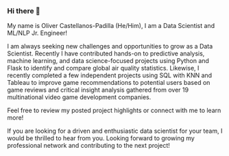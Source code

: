 ### Hi there 👋
My name is Oliver Castellanos-Padilla (He/Him), I am a Data Scientist and ML/NLP Jr. Engineer!

I am always seeking new challenges and opportunities to grow as a Data Scientist. Recently I have contributed hands-on to predictive analysis, machine learning, and data science-focused projects using Python and Flask to identify and compare global air quality statistics. Likewise, I recently completed a few independent projects using SQL with KNN and Tableau to improve game recommendations to potential users based on game reviews and critical insight analysis gathered from over 19 multinational video game development companies.



Feel free to review my posted project highlights or connect with me to learn more!



If you are looking for a driven and enthusiastic data scientist for your team, I would be thrilled to hear from you. Looking forward to growing my professional network and contributing to the next project!
<!--
**Oliver1107/Oliver1107** is a ✨ _special_ ✨ repository because its `README.md` (this file) appears on your GitHub profile.

Here are some ideas to get you started:

- 🔭 I’m currently working on ...
- 🌱 I’m currently learning ...
- 👯 I’m looking to collaborate on ...
- 🤔 I’m looking for help with ...
- 💬 Ask me about ...
- 📫 How to reach me: ...
- 😄 Pronouns: ...
- ⚡ Fun fact: ...
-->
